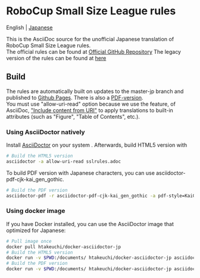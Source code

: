 # RoboCup Small Size League rules

English | [Japanese](README_jp.md)

This is the AsciiDoc source for the unofficial Japanese translation of RoboCup Small Size League rules.  
The official rules can be found at [Official GitHub Repository](https://github.com/RoboCup-SSL/ssl-rules)
The legacy version of the rules can be found at [here](https://github.com/RoboCup-SSL/ssl-rules-legacy)

## Build

The rules are automatically built on updates to the master-jp branch and published to [Github Pages](https://kkimurak.github.io/ssl-rules-ja/sslrules.html). There is also a [PDF-version](https://kkimurak.github.io/ssl-rules-ja/sslrules.pdf).  
You must use "allow-uri-read" option because we use the feature, of AsciiDoc, ["Include content from URI"](https://asciidoctor.org/docs/user-manual/#include-uri) to apply translations to built-in attributes (such as "Figure", "Table of Contents", etc.).

### Using AsciiDoctor natively

Install [AsciiDoctor](https://asciidoctor.org/) on your system . Afterwards, build HTML5 version with

```sh
# Build the HTML5 version
asciidoctor -a allow-uri-read sslrules.adoc
```

To build PDF version with Japanese characters, you can use asciidoctor-pdf-cjk-kai_gen_gothic.

```sh
# Build the PDF version
asciidoctor-pdf -r asciidoctor-pdf-cjk-kai_gen_gothic -a pdf-style=KaiGenGothicJP -a allow-uri-read sslrules.adoc
```

### Using docker image

If you have Docker installed, you can use the AsciiDoctor image that optimized for Japanese:

```sh
# Pull image once
docker pull htakeuchi/docker-asciidoctor-jp
# Build the HTML5 version
docker run -v $PWD:/documents/ htakeuchi/docker-asciidoctor-jp asciidoctor -r asciidoctor-diagram -a allow-uri-read sslrules.adoc
# Build the PDF version
docker run -v $PWD:/documents/ htakeuchi/docker-asciidoctor-jp asciidoctor-pdf -r asciidoctor-diagram -r asciidoctor-pdf-cjk-kai_gen_gothic -a pdf-style=KaiGenGothicJP -a allow-uri-read sslrules.adoc
```
